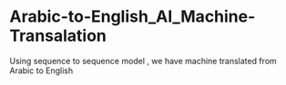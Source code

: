 # Arabic-to-English_AI_Machine-Transalation
Using sequence to sequence model , we have machine translated from Arabic to English
